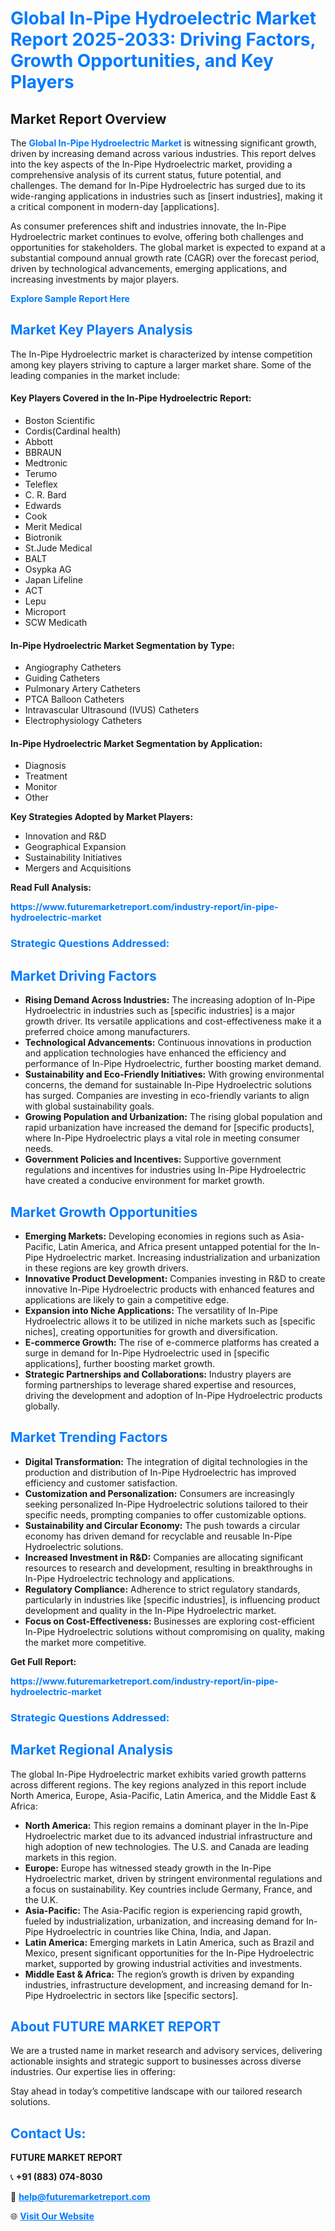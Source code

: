 <h1 style="color: #007BFF;">Global In-Pipe Hydroelectric Market Report 2025-2033: Driving Factors, Growth Opportunities, and Key Players</h1>

<section id="overview">
<h2>Market Report Overview</h2>
<p>The <a href="https://www.futuremarketreport.com/industry-report/in-pipe-hydroelectric-market" style="color: #007BFF; text-decoration: none;"><strong>Global In-Pipe Hydroelectric Market</strong></a> is witnessing significant growth, driven by increasing demand across various industries. This report delves into the key aspects of the In-Pipe Hydroelectric market, providing a comprehensive analysis of its current status, future potential, and challenges. The demand for In-Pipe Hydroelectric has surged due to its wide-ranging applications in industries such as [insert industries], making it a critical component in modern-day [applications].</p>
<p>As consumer preferences shift and industries innovate, the In-Pipe Hydroelectric market continues to evolve, offering both challenges and opportunities for stakeholders. The global market is expected to expand at a substantial compound annual growth rate (CAGR) over the forecast period, driven by technological advancements, emerging applications, and increasing investments by major players.</p>
</section>

<section id="overview">
<p><a href="https://www.futuremarketreport.com/request-sample/reportId=35191" style="color: #007BFF; text-decoration: none;"><strong>Explore Sample Report Here</strong></a></p>
</section>

<section id="key-players">
<h2 style="color: #007BFF;">Market Key Players Analysis</h2>
<p>The In-Pipe Hydroelectric market is characterized by intense competition among key players striving to capture a larger market share. Some of the leading companies in the market include:</p>
<h4>Key Players Covered in the In-Pipe Hydroelectric Report:</h4>
<ul><li>Boston Scientific</li><li>Cordis(Cardinal health)</li><li>Abbott</li><li>BBRAUN</li><li>Medtronic</li><li>Terumo</li><li>Teleflex</li><li>C. R. Bard</li><li>Edwards</li><li>Cook</li><li>Merit Medical</li><li>Biotronik</li><li>St.Jude Medical</li><li>BALT</li><li>Osypka AG</li><li>Japan Lifeline</li><li>ACT</li><li>Lepu</li><li>Microport</li><li>SCW Medicath</li></ul>
<h4>In-Pipe Hydroelectric Market Segmentation by Type:</h4>
<ul><li>Angiography Catheters</li><li>Guiding Catheters</li><li>Pulmonary Artery Catheters</li><li>PTCA Balloon Catheters</li><li>Intravascular Ultrasound (IVUS) Catheters</li><li>Electrophysiology Catheters</li></ul>

<h4>In-Pipe Hydroelectric Market Segmentation by Application:</h4>
<ul><li>Diagnosis</li><li>Treatment</li><li>Monitor</li><li>Other</li></ul>
<p><strong>Key Strategies Adopted by Market Players:</strong></p>
<ul>
<li>Innovation and R&D</li>
<li>Geographical Expansion</li>
<li>Sustainability Initiatives</li>
<li>Mergers and Acquisitions</li>
</ul>
</section>

<section>
<p><strong>Read Full Analysis: </strong></p><a href="https://www.futuremarketreport.com/industry-report/in-pipe-hydroelectric-market" style="color: #007BFF; text-decoration: none;"><strong>https://www.futuremarketreport.com/industry-report/in-pipe-hydroelectric-market</strong></a>
<h3 style="color: #007BFF;">Strategic Questions Addressed:</h3>
</section>

<section id="driving-factors">
<h2 style="color: #007BFF;">Market Driving Factors</h2>
<ul>
<li><strong>Rising Demand Across Industries:</strong> The increasing adoption of In-Pipe Hydroelectric in industries such as [specific industries] is a major growth driver. Its versatile applications and cost-effectiveness make it a preferred choice among manufacturers.</li>
<li><strong>Technological Advancements:</strong> Continuous innovations in production and application technologies have enhanced the efficiency and performance of In-Pipe Hydroelectric, further boosting market demand.</li>
<li><strong>Sustainability and Eco-Friendly Initiatives:</strong> With growing environmental concerns, the demand for sustainable In-Pipe Hydroelectric solutions has surged. Companies are investing in eco-friendly variants to align with global sustainability goals.</li>
<li><strong>Growing Population and Urbanization:</strong> The rising global population and rapid urbanization have increased the demand for [specific products], where In-Pipe Hydroelectric plays a vital role in meeting consumer needs.</li>
<li><strong>Government Policies and Incentives:</strong> Supportive government regulations and incentives for industries using In-Pipe Hydroelectric have created a conducive environment for market growth.</li>
</ul>
</section>

<section id="growth-opportunities">
<h2 style="color: #007BFF;">Market Growth Opportunities</h2>
<ul>
<li><strong>Emerging Markets:</strong> Developing economies in regions such as Asia-Pacific, Latin America, and Africa present untapped potential for the In-Pipe Hydroelectric market. Increasing industrialization and urbanization in these regions are key growth drivers.</li>
<li><strong>Innovative Product Development:</strong> Companies investing in R&D to create innovative In-Pipe Hydroelectric products with enhanced features and applications are likely to gain a competitive edge.</li>
<li><strong>Expansion into Niche Applications:</strong> The versatility of In-Pipe Hydroelectric allows it to be utilized in niche markets such as [specific niches], creating opportunities for growth and diversification.</li>
<li><strong>E-commerce Growth:</strong> The rise of e-commerce platforms has created a surge in demand for In-Pipe Hydroelectric used in [specific applications], further boosting market growth.</li>
<li><strong>Strategic Partnerships and Collaborations:</strong> Industry players are forming partnerships to leverage shared expertise and resources, driving the development and adoption of In-Pipe Hydroelectric products globally.</li>
</ul>
</section>

<section id="trending-factors">
<h2 style="color: #007BFF;">Market Trending Factors</h2>
<ul>
<li><strong>Digital Transformation:</strong> The integration of digital technologies in the production and distribution of In-Pipe Hydroelectric has improved efficiency and customer satisfaction.</li>
<li><strong>Customization and Personalization:</strong> Consumers are increasingly seeking personalized In-Pipe Hydroelectric solutions tailored to their specific needs, prompting companies to offer customizable options.</li>
<li><strong>Sustainability and Circular Economy:</strong> The push towards a circular economy has driven demand for recyclable and reusable In-Pipe Hydroelectric solutions.</li>
<li><strong>Increased Investment in R&D:</strong> Companies are allocating significant resources to research and development, resulting in breakthroughs in In-Pipe Hydroelectric technology and applications.</li>
<li><strong>Regulatory Compliance:</strong> Adherence to strict regulatory standards, particularly in industries like [specific industries], is influencing product development and quality in the In-Pipe Hydroelectric market.</li>
<li><strong>Focus on Cost-Effectiveness:</strong> Businesses are exploring cost-efficient In-Pipe Hydroelectric solutions without compromising on quality, making the market more competitive.</li>
</ul>
</section>

<section>
<p><strong>Get Full Report: </strong></p><a href="https://www.futuremarketreport.com/industry-report/in-pipe-hydroelectric-market" style="color: #007BFF; text-decoration: none;"><strong>https://www.futuremarketreport.com/industry-report/in-pipe-hydroelectric-market</strong></a>
<h3 style="color: #007BFF;">Strategic Questions Addressed:</h3>
</section>


<section id="regional-analysis">
<h2 style="color: #007BFF;">Market Regional Analysis</h2>
<p>The global In-Pipe Hydroelectric market exhibits varied growth patterns across different regions. The key regions analyzed in this report include North America, Europe, Asia-Pacific, Latin America, and the Middle East & Africa:</p>
<ul>
<li><strong>North America:</strong> This region remains a dominant player in the In-Pipe Hydroelectric market due to its advanced industrial infrastructure and high adoption of new technologies. The U.S. and Canada are leading markets in this region.</li>
<li><strong>Europe:</strong> Europe has witnessed steady growth in the In-Pipe Hydroelectric market, driven by stringent environmental regulations and a focus on sustainability. Key countries include Germany, France, and the U.K.</li>
<li><strong>Asia-Pacific:</strong> The Asia-Pacific region is experiencing rapid growth, fueled by industrialization, urbanization, and increasing demand for In-Pipe Hydroelectric in countries like China, India, and Japan.</li>
<li><strong>Latin America:</strong> Emerging markets in Latin America, such as Brazil and Mexico, present significant opportunities for the In-Pipe Hydroelectric market, supported by growing industrial activities and investments.</li>
<li><strong>Middle East & Africa:</strong> The region’s growth is driven by expanding industries, infrastructure development, and increasing demand for In-Pipe Hydroelectric in sectors like [specific sectors].</li>
</ul>
</section>

<footer>
<h2 style="color: #007BFF;">About FUTURE MARKET REPORT</h2>
<p>We are a trusted name in market research and advisory services, delivering actionable insights and strategic support to businesses across diverse industries. Our expertise lies in offering:</p>

<p>Stay ahead in today’s competitive landscape with our tailored research solutions.</p>

<h2 style="color: #007BFF;">Contact Us:</h2>
<p><strong>FUTURE MARKET REPORT</strong></p>
<p>📞 <strong>+91 (883) 074-8030</strong></p>
<p>📧 <strong><a href="mailto:help@futuremarketreport.com" style="color: #007BFF;">help@futuremarketreport.com</a></strong></p>
<p>🌐 <strong><a href="https://www.futuremarketreport.com/" style="color: #007BFF;">Visit Our Website</a></strong></p>
</footer>